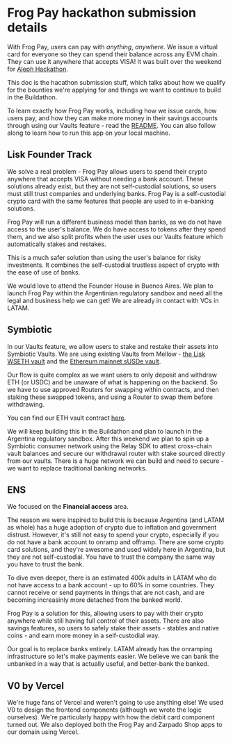 # Frog Pay hackathon submission details

With Frog Pay, users can pay with _anything_, _anywhere._ We issue a virtual card for everyone so they can spend their balance across any EVM chain. They can use it anywhere that accepts VISA! It was built over the weekend for [Aleph Hackathon](https://dorahacks.io/hackathon/aleph-hackathon/detail).

This doc is the hacathon submission stuff, which talks about how we qualify for the bounties we're applying for and things we want to continue to build in the Buildathon.

To learn exactly how Frog Pay works, including how we issue cards, how users pay, and how they can make more money in their savings accounts through using our Vaults feature - read the [README](./README.md). You can also follow along to learn how to run this app on your local machine.

## Lisk Founder Track

We solve a real problem - Frog Pay allows users to spend their crypto anywhere that accepts VISA without needing a bank account. These solutions already exist, but they are not self-custodial solutions, so users must still trust companies and underlying banks. Frog Pay is a self-custodial crypto card with the same features that people are used to in e-banking solutions.

Frog Pay will run a different business model than banks, as we do not have access to the user's balance. We do have access to tokens after they spend them, and we also split profits when the user uses our Vaults feature which automatically stakes and restakes.

This is a much safer solution than using the user's balance for risky investments. It combines the self-custodial trustless aspect of crypto with the ease of use of banks.

We would love to attend the Founder House in Buenos Aires. We plan to launch Frog Pay within the Argentinian regulatory sandbox and need all the legal and business help we can get! We are already in contact with VCs in LATAM.

## Symbiotic

In our Vaults feature, we allow users to stake and restake their assets into Symbiotic Vaults. We are using existing Vaults from Mellow - [the Lisk WSETH vault](https://app.mellow.finance/vaults/lisk-wsteth-vault) and the [Ethereum mainnet sUSDe vault](https://app.mellow.finance/vaults/ethereum-rsusde).

Our flow is quite complex as we want users to only deposit and withdraw ETH (or USDC) and be unaware of what is happening on the backend. So we have to use approved Routers for swapping within contracts, and then staking these swapped tokens, and using a Router to swap them before withdrawing.

You can find our ETH vault contract [here](TODO).

We will keep building this in the Buildathon and plan to launch in the Argentina regulatory sandbox. After this weekend we plan to spin up a Symbiotic consumer network using the Relay SDK to attest cross-chain vault balances and secure our withdrawal router with stake sourced directly from our vaults. There is a huge network we can build and need to secure - we want to replace traditional banking networks.

## ENS

We focused on the **Financial access** area.

The reason we were inspired to build this is because Argentina (and LATAM as whole) has a huge adoption of crypto due to inflation and government distrust. However, it's still not easy to spend your crypto, especially if you do not have a bank account to onramp and offramp. There are some crypto card solutions, and they're awesome and used widely here in Argentina, but they are not self-custodial. You have to trust the company the same way you have to trust the bank.

To dive even deeper, there is an estimated 400k adults in LATAM who do not have access to a bank account - up to 60% in some countries. They cannot receive or send payments in things that are not cash, and are becoming increasinly more detached from the banked world.

Frog Pay is a solution for this, allowing users to pay with their crypto anywhere while still having full control of their assets. There are also savings features, so users to safely stake their assets - stables and native coins - and earn more money in a self-custodial way.

Our goal is to replace banks entirely. LATAM already has the onramping infrastructure so let's make payments easier. We believe we can bank the unbanked in a way that is actually useful, and better-bank the banked.

## V0 by Vercel

We're huge fans of Vercel and weren't going to use anything else! We used V0 to design the frontend components (although we wrote the logic ourselves). We're particularly happy with how the debit card component turned out. We also deployed both the Frog Pay and Zarpado Shop apps to our domain using Vercel.
